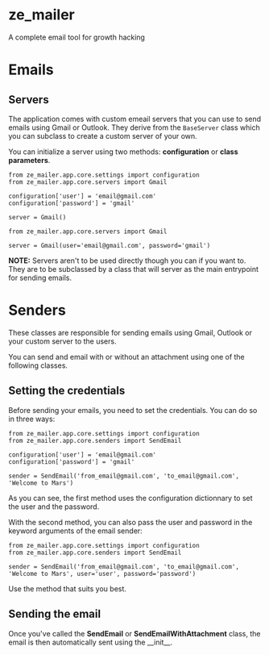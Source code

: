 # ze_mailer
A complete email tool for growth hacking


# Emails
## Servers

The application comes with custom emeail servers that you can use to send emails using Gmail or Outlook. They derive from the `BaseServer` class which you can subclass to create a custom server of your own.

You can initialize a server using two methods: __configuration__ or __class parameters__.

```
from ze_mailer.app.core.settings import configuration
from ze_mailer.app.core.servers import Gmail

configuration['user'] = 'email@gmail.com'
configuration['password'] = 'gmail'

server = Gmail()
```

```
from ze_mailer.app.core.servers import Gmail

server = Gmail(user='email@gmail.com', password='gmail')
```

__NOTE:__ Servers aren't to be used directly though you can if you want to. They are to be subclassed by a class that will server as the main entrypoint for sending emails.

# Senders

These classes are responsible for sending emails using Gmail, Outlook or your custom server to the users.

You can send and email with or without an attachment using one of the following classes.

## Setting the credentials

Before sending your emails, you need to set the credentials. You can do so in three ways:

```
from ze_mailer.app.core.settings import configuration
from ze_mailer.app.core.senders import SendEmail

configuration['user'] = 'email@gmail.com'
configuration['password'] = 'gmail'

sender = SendEmail('from_email@gmail.com', 'to_email@gmail.com', 'Welcome to Mars')
```

As you can see, the first method uses the configuration dictionnary to set the user and the password.

With the second method, you can also pass the user and password in the keyword arguments of the email sender:

```
from ze_mailer.app.core.settings import configuration
from ze_mailer.app.core.senders import SendEmail

sender = SendEmail('from_email@gmail.com', 'to_email@gmail.com', 'Welcome to Mars', user='user', password='password')
```

Use the method that suits you best.

## Sending the email

Once you've called the __SendEmail__ or __SendEmailWithAttachment__ class, the email is then automatically sent using the \_\_init\_\_. 